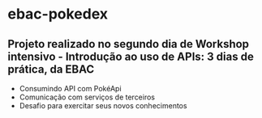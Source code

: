 # ebac-pokedex

## Projeto realizado no segundo dia de Workshop intensivo - Introdução ao uso de APIs: 3 dias de prática, da EBAC

- Consumindo API com PokéApi
- Comunicação com serviços de terceiros
- Desafio para exercitar seus novos conhecimentos
